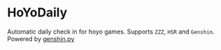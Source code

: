 # HoYoDaily

Automatic daily check in for hoyo games. Supports `ZZZ`, `HSR` and `Genshin`. Powered by [genshin.py](https://github.com/thesadru/genshin.py)